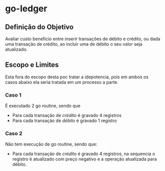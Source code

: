 # go-ledger

## Definição do Objetivo

Avaliar custo beneficio entre inserir transações de débito e crédito, ou dada uma transação de crédito, 
ao incluir uma de débito o seu valor seja atualizado.

## Escopo e Limites

Esta fora do escopo desta poc tratar a idepotencia, pois em ambos os casos abaixo ela seria tratada em um processo
a parte.

### Caso 1

É executado 2 go routine, sendo que

- Para cada transação de *crédito* é gravado 4 registros
- Para cada transação de *débito* é gravado 1 registro 

### Caso 2

Não tem execução de go routine, sendo que:

- Para cada transação de *crédito* é gravado 4 registros, na sequencia o registro é atualizado com preço negativo e a 
operação atualizada para débito.


